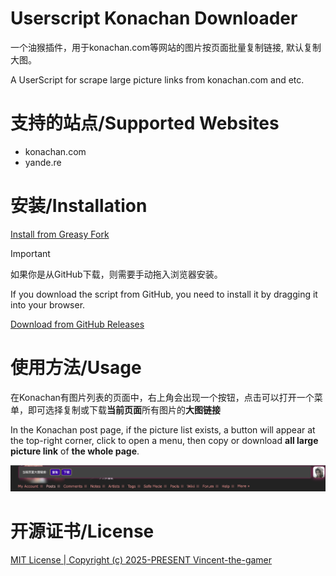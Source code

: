 # Userscript Konachan Downloader

一个油猴插件，用于konachan.com等网站的图片按页面批量复制链接, 默认复制大图。

A UserScript for scrape large picture links from konachan.com and etc.

# 支持的站点/Supported Websites

- konachan.com
- yande.re

# 安装/Installation

[Install from Greasy Fork](https://greasyfork.org/zh-CN/scripts/534354-userscript-konachan-downloader)

> [!IMPORTANT]
> 如果你是从GitHub下载，则需要手动拖入浏览器安装。
>
> If you download the script from GitHub, you need to install it by dragging it into your browser.

[Download from GitHub Releases](https://github.com/Vincent-the-gamer/userscript-konachan-downloader/releases)

# 使用方法/Usage

在Konachan有图片列表的页面中，右上角会出现一个按钮，点击可以打开一个菜单，即可选择复制或下载**当前页面**所有图片的**大图链接**

In the Konachan post page, if the picture list exists, a button will appear at the top-right corner, click to open a menu, then copy or download **all large picture link** of **the whole page**.

![preview](./.github/preview.png)

# 开源证书/License

[MIT License | Copyright (c) 2025-PRESENT Vincent-the-gamer](./LICENSE)
